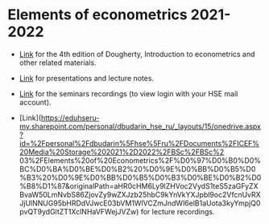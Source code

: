 # Elements of econometrics 2021-2022

- [Link](https://drive.google.com/drive/folders/1-QEyWWtG0puEV_D6gbJytzo6V1wZh_d0?usp=sharing) for the 4th edition of Dougherty, Introduction to econometrics and other related materials. 

- [Link](https://drive.google.com/drive/folders/11tZw7iNH3TmmapRAzt0ge2xiEF3SFy03?usp=sharing) for presentations and lecture notes.

- [Link](https://eduhseru.sharepoint.com/:f:/s/Econometrics21-22/EvlS5_sBqA1Hli4kkIBaiLABbiM_75-SzKrFQmUlUU2Zkw?e=hkrsKv) for the seminars recordings (to view login with your HSE mail account).

- [Link](https://eduhseru-my.sharepoint.com/personal/dbudarin_hse_ru/_layouts/15/onedrive.aspx?id=%2Fpersonal%2Fdbudarin%5Fhse%5Fru%2FDocuments%2FICEF%20Media%20Storage%202021%2D2022%2FBSc%2FBSc%2  03%2FElements%20of%20Econometrics%2F%D0%97%D0%B0%D0%BC%D0%BA%D0%BE%D0%B2%20%D0%9E%D0%BB%D0%B5%D0%B3%20%D0%9E%D0%BB%D0%B5%D0%B3%D0%BE%D0%B2%D0%B8%D1%87&originalPath=aHR0cHM6Ly9lZHVoc2VydS1teS5zaGFyZXBvaW50LmNvbS86ZjovZy9wZXJzb25hbC9kYnVkYXJpbl9oc2VfcnUvRXJjUlNNUG95bHRDdVJwcE03bVM1WlVCZmJndWl6elB1aUota3kyYmpjQ0pvQT9ydGltZT1XclNHaVFWejJVZw) for lecture recordings.